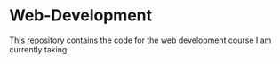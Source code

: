 # Web-Development

This repository contains the code for the web development course I am currently taking.
